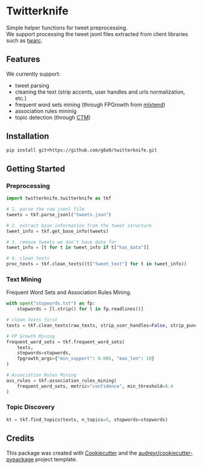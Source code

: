 Twitterknife
============

<!-- [![image](https://img.shields.io/pypi/v/twitterknife.svg)](https://pypi.python.org/pypi/twitterknife)

[![image](https://img.shields.io/travis/g8a9/twitterknife.svg)](https://travis-ci.com/g8a9/twitterknife)

[![Documentation Status](https://readthedocs.org/projects/twitterknife/badge/?version=latest)](https://twitterknife.readthedocs.io/en/latest/?version=latest) -->

Simple helper functions for tweet preprocessing. \
We support processing the tweet jsonl files extracted from client libraries such as [twarc](https://twarc-project.readthedocs.io/en/latest/twarc2_en_us/).

<!-- -   Free software: MIT license -->
<!-- -   Documentation: <https://twitterknife.readthedocs.io>. -->

## Features

We currently support:

- tweet parsing
- cleaning the text (strip accents, user handles and urls normalization, etc.)
- frequent word sets mining (through FPGrowth from [mlxtend](https://github.com/rasbt/mlxtend))
- association rules mininig
- topic detection (through [CTM](https://github.com/MilaNLProc/contextualized-topic-models))

## Installation

```bash
pip install git+https://github.com/g8a9/twitterknife.git
```

## Getting Started

### Preprocessing

```python
import twitterknife.twitterknife as tkf

# 1. parse the raw jsonl file
tweets = tkf.parse_jsonl("tweets.json")

# 2. extract base information from the tweet structure
tweet_info = tkf.get_base_info(tweets)

# 3. remove tweets we don't have data for
tweet_info = [t for t in tweet_info if t["has_data"]]

# 4. clean texts
proc_texts = tkf.clean_texts((t["tweet_text"] for t in tweet_info))
```

### Text Mining

Frequent Word Sets and Association Rules Mining.

```python
with open("stopwords.txt") as fp:
    stopwords = [l.strip() for l in fp.readlines()]

# clean texts first
texts = tkf.clean_texts(raw_texts, strip_user_handles=False, strip_punctuation=True)

# FP Growth Mining
frequent_word_sets = tkf.frequent_word_sets(
    texts,
    stopwords=stopwords,
    fpgrowth_args={"min_support": 0.005, "max_len": 10}
)

# Association Rules Mining
ass_rules = tkf.association_rules_mining(
    frequent_word_sets, metric="confidence", min_threshold=0.4
)
```

### Topic Discovery

```python
kt = tkf.find_topics(texts, n_topics=5, stopwords=stopwords)
```


Credits
-------

This package was created with
[Cookiecutter](https://github.com/audreyr/cookiecutter) and the
[audreyr/cookiecutter-pypackage](https://github.com/audreyr/cookiecutter-pypackage)
project template.
